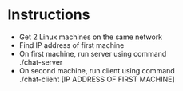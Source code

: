 # Instructions

* Get 2 Linux machines on the same network
* Find IP address of first machine
* On first machine, run server using command <br>
  ./chat-server
* On second machine, run client using command <br>
  ./chat-client [IP ADDRESS OF FIRST MACHINE]
